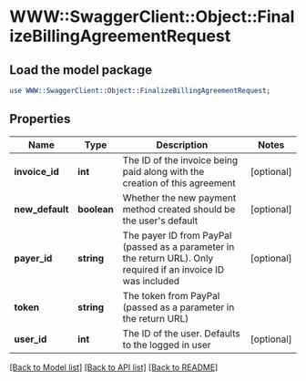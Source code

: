 # WWW::SwaggerClient::Object::FinalizeBillingAgreementRequest

## Load the model package
```perl
use WWW::SwaggerClient::Object::FinalizeBillingAgreementRequest;
```

## Properties
Name | Type | Description | Notes
------------ | ------------- | ------------- | -------------
**invoice_id** | **int** | The ID of the invoice being paid along with the creation of this agreement | [optional] 
**new_default** | **boolean** | Whether the new payment method created should be the user&#39;s default | [optional] 
**payer_id** | **string** | The payer ID from PayPal (passed as a parameter in the return URL). Only required if an invoice ID was included | [optional] 
**token** | **string** | The token from PayPal (passed as a parameter in the return URL) | 
**user_id** | **int** | The ID of the user. Defaults to the logged in user | [optional] 

[[Back to Model list]](../README.md#documentation-for-models) [[Back to API list]](../README.md#documentation-for-api-endpoints) [[Back to README]](../README.md)


